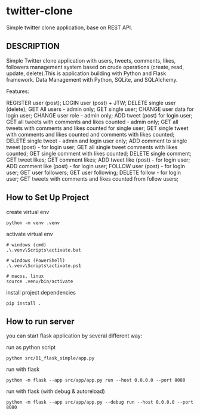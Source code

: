 # twitter-clone

Simple twitter clone application, base on REST API.

## DESCRIPTION

Simple Twitter clone application with users, tweets, comments, likes, followers management system based on crude operations (create,
read, update, delete).This is application building with Python and Flask framework.
Data Management with Python, SQLite, and SQLAlchemy.

Features:

REGISTER user (post);
LOGIN user (post) + JTW;
DELETE single user (delete);
GET All users - admin only;
GET single user;
CHANGE user data for login user;
CHANGE user role - admin only;
ADD tweet (post) for login user;
GET all tweets with comments and likes counted - admin only;
GET all tweets with comments and likes counted for single user;
GET single tweet with comments and likes counted and comments with likes counted;
DELETE single tweet - admin and login user only;
ADD comment to single tweet (post) - for login user;
GET all single tweet comments with likes counted;
GET single comment with likes counted;
DELETE single comment;
GET tweet likes;
GET comment likes;
ADD tweet like (post) - for login user;
ADD comment like (post) - for login user;
FOLLOW user (post) - for login user;
GET user followers;
GET user following;
DELETE follow - for login user;
GET tweets with comments and likes counted from follow users;

## How to Set Up Project

create virtual env

`python -m venv .venv`

activate virtual env

```
# windows (cmd)
.\.venv\Scripts\activate.bat

# windows (PowerShell)
.\.venv\Scripts\activate.ps1

# macos, linux
source .venv/bin/activate
```

install project dependencies

`pip install .`

## How to run server

you can start flask application by several different way:

run as python script

`python src/01_flask_simple/app.py`

run with flask

`python -m flask --app src/app/app.py run --host 0.0.0.0 --port 8080`

run with flask (with debug & autoreload)

`python -m flask --app src/app/app.py --debug run --host 0.0.0.0 --port 8080`

